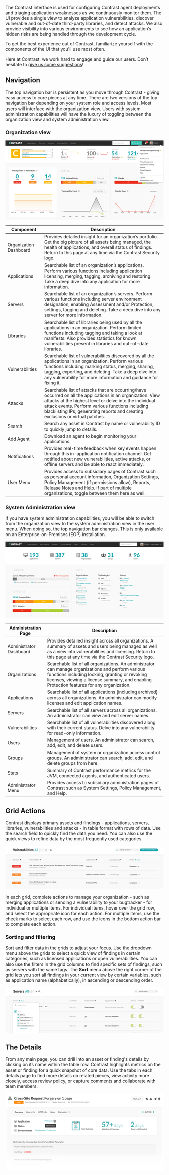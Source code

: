 <!--
title: "Getting Around the Contrast User Interface"
description: "General overview of the Contrast UI"
tags: "UI navigation"
-->

The Contrast interface is used for configuring Contrast agent deployments and triaging application weaknesses as we continuously monitor them. The UI provides a single view to analyze application vulnerabilities, discover vulnerable and out-of-date third-party libraries, and detect attacks. We also provide visibility into various environments to see how an application’s hidden risks are being handled through the development cycle. 

To get the best experience out of Contrast, familiarize yourself with the components of the UI that you'll use most often. 

Here at Contrast, we work hard to engage and guide our users. Don’t hesitate to <a href="mailto:andria.mattsen@contrastsecurity.com,terra.caussin@contrastsecurity.com">give us some suggestions</a>! 

## Navigation

The top navigation bar is persistent as you move through Contrast - giving easy access to core pieces at any time. There are two versions of the top navigation bar depending on your system role and access levels. Most users will interface with the organization view. Users with system administration capabilities will have the luxury of toggling between the organization view and system administration view.

### Organization view

<a href="assets/images/Dashboard-org-view.png" rel="lightbox" title="View the dashboard as an Organization Administrator"><img class="thumbnail" src="assets/images/Dashboard-org-view.png"/></a>

| Component 		     | Description                                                                                                                                                                                  |
|------------------------|----------------------------------------------------------------------------------------------------------------------------------------------------------------------------------------------|
| Organization Dashboard | Provides detailed insight for an organization’s portfolio. Get the big picture of all assets being managed, the health of applications, and overall status of findings. Return to this page at any time via the Contrast Security logo.            |
| Applications 			 | Searchable list of an organization’s applications. Perform various functions including application licensing, merging, tagging, archiving and restoring. Take a deep dive into any application for more information. |
| Servers 		         | Searchable list of an organization’s servers. Perform various functions including server environment designation, enabling Assessment and/or Protection, settings, tagging and deleting. Take a deep dive into any server for more information.                                                                         |
| Libraries 		     | Searchable list of libraries being used by all the applications in an organization. Perform limited functions including tagging and taking a look at manifests. Also provides statistics for known vulnerabilities present in libraries and out-of-date libraries.                          |
| Vulnerabilities        | Searchable list of vulnerabilities discovered by all the applications in an organization. Perform various functions including marking status, merging, sharing, tagging, exporting, and deleting. Take a deep dive into any vulnerability for more information and guidance for fixing it.                                                                    |
| Attacks 			     | Searchable list of attacks that are occurring/have occurred on all the applications in an organization. View attacks at the highest level or delve into the individual attack events. Perform various functions including blacklisting IPs, generating reports and creating exclusions or virtual patches.                                                                                                  |
| Search | Search any asset in Contrast by name or vulnerability ID to quickly jump to details.                                                                                                         |
| Add Agent     | Download an agent to begin monitoring your applications.                                                               |
| Notifications 	     | Provides real-time feedback when key events happen through this in-application notification channel. Get notified about new vulnerabilities, active attacks, or offline servers and be able to react immediately.                                                                                                    |
| User Menu 	   	     | Provides access to subsidiary pages of Contrast such as personal account information, Organization Settings, Policy Management (if permissions allow), Reports, Release Notes and Help. If part of multiple organizations, toggle between them here as well.                                                                                                    |

### System Administration view

If you have system administration capabilities, you will be able to switch from the organization view to the system administration view in the user menu. When doing so, the top navigation bar changes. This is only available on an Enterprise-on-Premises (EOP) installation.

<a href="assets/images/Dashboard-super-view.png" rel="lightbox" title="View the dashboard as a System Administrator"><img class="thumbnail" src="assets/images/Dashboard-super-view.png"/></a>

| Administration Page     | Description                                                                                                |
|-------------------------|------------------------------------------------------------------------------------------------------------|
| Administrator Dashboard | Provides detailed insight across all organizations. A summary of assets and users being managed as well as a view into vulnerabilities and licensing. Return to this page at any time via the Contrast Security logo.                         |
| Organizations           | Searchable list of all organizations. An administrator can manage organizations and perform various functions including locking, granting or revoking licenses, viewing a license summary, and enabling Protection features for any organization.                             |
| Applications            | Searchable list of all applications (including archived) across all organizations. An administrator can modify licenses and edit application names. |
| Servers                 | Searchable list of all servers across all organizations. An administrator can view and edit server names.                                       |
| Vulnerabilities         | Searchable list of all vulnerabilities discovered along with their current status. Delve into any vulnerability for read-only information.           |
| Users                   | Management of users. An administrator can search, add, edit, and delete users.      |
| Groups                  | Management of system or organization access control groups. An administrator can search, add, edit, and delete groups from here.      |
| Stats                   | Summary of Contrast performance metrics for the JVM, connected agents, and authenticated users.      |
| Administrator Menu      | Provides access to subsidiary administration pages of Contrast such as System Settings, Policy Management, and Help.      |


## Grid Actions

Contrast displays primary assets and findings - applications, servers, libraries, vulnerabilities and attacks - in table format with rows of data. Use the search field to quickly find the data you need. You can also use the quick views to refine data by the most frequently used categories. 

<a href="assets/images/Vulnerabilities-grid.png" rel="lightbox" title="View vulnerabilities in the grid"><img class="thumbnail" src="assets/images/Vulnerabilities-grid.png"/></a>

In each grid, complete actions to manage your organization - such as merging applications or sending a vulnerability to your bugtracker - for individual or multiple items. For individual items, hover over the grid row, and select the appropriate icon for each action. For multiple items, use the check marks to select each row, and use the icons in the bottom action bar to complete each action. 

### Sorting and filtering 

Sort and filter data in the grids to adjust your focus. Use the dropdown menu above the grids to select a quick view of findings in certain categories, such as licensed applications or open vulnerabilities. You can also use the filters in the grid columns to find specific sets of findings, such as servers with the same tags. The **Sort** menu above the right corner of the grid lets you sort all findings in your current view by certain variables, such as application name (alphabetically), in ascending or descending order. 

<a href="assets/images/Servers-filter.png" rel="lightbox" title="Sort and filtering findings in the UI"><img class="thumbnail" src="assets/images/Servers-filter.png"/></a>

## The Details 

From any main page, you can drill into an asset or finding's details by clicking on its name within the table row. Contrast highlights metrics on the asset or finding for a quick snapshot of core data. Use the tabs in each details page to find more details on related pieces, view activity more closely, access review policy, or capture comments and collaborate with team members. 

<a href="assets/images/Details.png" rel="lightbox" title="Details View"><img class="thumbnail" src="assets/images/Details.png"/></a>
